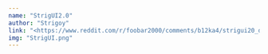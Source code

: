 ```yaml
---
name: "StrigUI2.0"
author: "Strigoy"
link: "<https://www.reddit.com/r/foobar2000/comments/b12ka4/strigui20_dui>"
img: "StrigUI.png"
---
```

